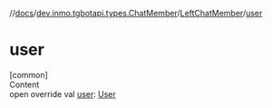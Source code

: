 //[docs](../../../index.md)/[dev.inmo.tgbotapi.types.ChatMember](../index.md)/[LeftChatMember](index.md)/[user](user.md)



# user  
[common]  
Content  
open override val [user](user.md): [User](../../dev.inmo.tgbotapi.types/-user/index.md)  




